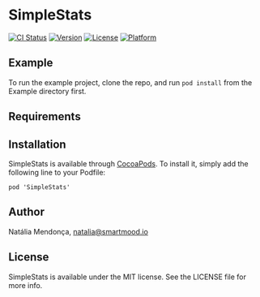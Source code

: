 # SimpleStats

[![CI Status](https://img.shields.io/travis/natalia-io/SimpleStats.svg?style=flat)](https://travis-ci.org/natalia-io/SimpleStats)
[![Version](https://img.shields.io/cocoapods/v/SimpleStats.svg?style=flat)](https://cocoapods.org/pods/SimpleStats)
[![License](https://img.shields.io/cocoapods/l/SimpleStats.svg?style=flat)](https://cocoapods.org/pods/SimpleStats)
[![Platform](https://img.shields.io/cocoapods/p/SimpleStats.svg?style=flat)](https://cocoapods.org/pods/SimpleStats)

## Example

To run the example project, clone the repo, and run `pod install` from the Example directory first.

## Requirements

## Installation

SimpleStats is available through [CocoaPods](https://cocoapods.org). To install
it, simply add the following line to your Podfile:

```
pod 'SimpleStats'
```

## Author

Natália Mendonça, natalia@smartmood.io

## License

SimpleStats is available under the MIT license. See the LICENSE file for more info.
